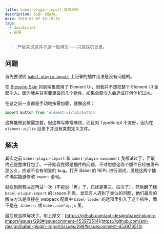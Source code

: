 ```yaml
---
title: babel-plugin-import 踩坑记录
description: 又是一次踩坑。
date: 2019-05-07 19:19:34
tags:
  - JavaScript
  - 前端
---
```


> 严格来说这并不是一篇博文——只是踩坑记录。

## 问题

首先要说明 [`babel-plugin-import`](https://github.com/ant-design/babel-plugin-import) 上记录的插件用法是没有问题的。

在 [Blessing Skin](https://github.com/bs-community/blessing-skin-server) 的前端里使用了 Element UI，但我并不想把整个 Element UI 全部引入。因为我并只需要里面的几个组件，如果全部引入会造成打包体积过大。

在这之前一直都是手动地按需加载，就像这样：

```js
import Button from 'element-ui/lib/button'
```

这样能做到按需加载，但这样写非常麻烦，而且对 TypeScript 不友好，因为在 `element-ui/lib` 目录下并没有类型定义文件。

## 解决

其实之前 `babel-plugin-import` 和 `babel-plugin-component` 我都试过了，但最终还是整体打包了。一开始我觉得是插件的问题，不过想想这两个插件已经被发布那么久，应该不会有明显的 bug。打开 Babel 的 REPL 进行测试，发现这两个插件确实能够修改 `import` 语句。

就在刚刚我决定再试一次（不能说「再」了，已经是第三、四次了），然后翻了翻 `babel-plugin-import` 的 issues 列表，发现有人遇到了类似的问题，他们最后的解决方法是直接在 webpack 配置中 `babel-loader` 的选项里引入了这个插件，而不是在 `.babelrc` 或 `babel.config.js` 里。

最后就这样解决了。附上原文：[https://github.com/ant-design/babel-plugin-import/issues/298#issuecomment-453973514](https://github.com/ant-design/babel-plugin-import/issues/298#issuecomment-453973514)
